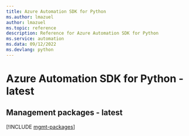 ```yaml
---
title: Azure Automation SDK for Python
ms.author: lmazuel
author: lmazuel
ms.topic: reference
description: Reference for Azure Automation SDK for Python
ms.service: automation
ms.data: 09/12/2022
ms.devlang: python
---
```

# Azure Automation SDK for Python - latest

## Management packages - latest
[!INCLUDE [mgmt-packages](automation-mgmt-index.md)]